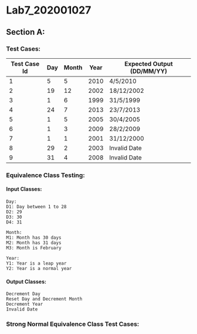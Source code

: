 
# Lab7_202001027


## Section A:

### Test Cases:

| Test Case Id  | Day | Month | Year | Expected Output (DD/MM/YY) |
|-|-|-|-|-|
|1|5|5|2010|4/5/2010|
|2|19|12|2002|18/12/2002|
|3|1|6|1999|31/5/1999|
|4|24|7|2013|23/7/2013|
|5|1|5|2005|30/4/2005|
|6|1|3|2009|28/2/2009|
|7|1|1|2001|31/12/2000|
|8|29|2|2003|Invalid Date|
|9|31|4|2008|Invalid Date|


### Equivalence Class Testing:

#### Input Classes:
```
Day:
D1: Day between 1 to 28
D2: 29
D3: 30 
D4: 31

Month:
M1: Month has 30 days
M2: Month has 31 days
M3: Month is February

Year:
Y1: Year is a leap year
Y2: Year is a normal year 
```

#### Output Classes:
```
Decrement Day
Reset Day and Decrement Month
Decrement Year
Invalid Date
```
### Strong Normal Equivalence Class Test Cases:
